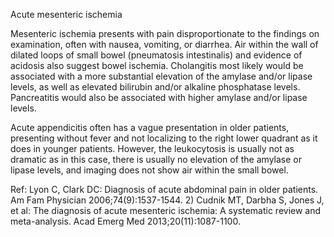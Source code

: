 Acute mesenteric ischemia

Mesenteric ischemia presents with pain disproportionate to the findings on examination, often with nausea, vomiting, or diarrhea. Air within the wall of dilated loops of small bowel (pneumatosis intestinalis) and evidence of acidosis also suggest bowel ischemia. Cholangitis most likely would be associated with a more substantial elevation of the amylase and/or lipase levels, as well as elevated bilirubin and/or alkaline phosphatase levels. Pancreatitis would also be associated with higher amylase and/or lipase levels.

Acute appendicitis often has a vague presentation in older patients, presenting without fever and not localizing to the right lower quadrant as it does in younger patients. However, the leukocytosis is usually not as dramatic as in this case, there is usually no elevation of the amylase or lipase levels, and imaging does not show air within the small bowel.

Ref:  Lyon C, Clark DC: Diagnosis of acute abdominal pain in older patients. Am Fam Physician 2006;74(9):1537-1544. 2)
Cudnik MT, Darbha S, Jones J, et al: The diagnosis of acute mesenteric ischemia: A systematic review and meta-analysis.
Acad Emerg Med 2013;20(11):1087-1100.